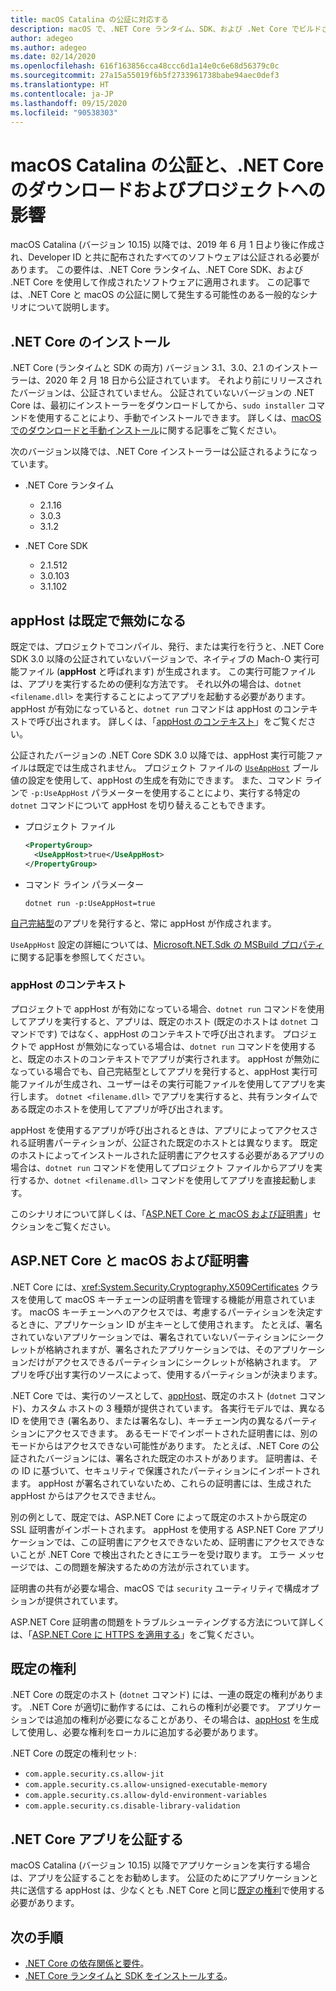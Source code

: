 ```yaml
---
title: macOS Catalina の公証に対応する
description: macOS で、.NET Core ランタイム、SDK、および .Net Core でビルドされたアプリをインストールするときに、公証と、証明書に関する問題を処理する方法について説明します。
author: adegeo
ms.author: adegeo
ms.date: 02/14/2020
ms.openlocfilehash: 616f163856cca48ccc6d1a14e0c6e68d56379c0c
ms.sourcegitcommit: 27a15a55019f6b5f2733961738babe94aec0def3
ms.translationtype: HT
ms.contentlocale: ja-JP
ms.lasthandoff: 09/15/2020
ms.locfileid: "90538303"
---
```

# <a name="macos-catalina-notarization-and-the-impact-on-net-core-downloads-and-projects"></a>macOS Catalina の公証と、.NET Core のダウンロードおよびプロジェクトへの影響

macOS Catalina (バージョン 10.15) 以降では、2019 年 6 月 1 日より後に作成され、Developer ID と共に配布されたすべてのソフトウェアは公証される必要があります。 この要件は、.NET Core ランタイム、.NET Core SDK、および .NET Core を使用して作成されたソフトウェアに適用されます。 この記事では、.NET Core と macOS の公証に関して発生する可能性のある一般的なシナリオについて説明します。

## <a name="installing-net-core"></a>.NET Core のインストール

.NET Core (ランタイムと SDK の両方) バージョン 3.1、3.0、2.1 のインストーラーは、2020 年 2 月 18 日から公証されています。 それより前にリリースされたバージョンは、公証されていません。 公証されていないバージョンの .NET Core は、最初にインストーラーをダウンロードしてから、`sudo installer` コマンドを使用することにより、手動でインストールできます。 詳しくは、[macOS でのダウンロードと手動インストール](./macos.md#download-and-manually-install)に関する記事をご覧ください。

次のバージョン以降では、.NET Core インストーラーは公証されるようになっています。

- .NET Core ランタイム
  - 2.1.16
  - 3.0.3
  - 3.1.2

- .NET Core SDK
  - 2.1.512
  - 3.0.103
  - 3.1.102

## <a name="apphost-is-disabled-by-default"></a>appHost は既定で無効になる

既定では、プロジェクトでコンパイル、発行、または実行を行うと、.NET Core SDK 3.0 以降の公証されていないバージョンで、ネイティブの Mach-O 実行可能ファイル (**appHost** と呼ばれます) が生成されます。 この実行可能ファイルは、アプリを実行するための便利な方法です。 それ以外の場合は、`dotnet <filename.dll>` を実行することによってアプリを起動する必要があります。 appHost が有効になっていると、`dotnet run` コマンドは appHost のコンテキストで呼び出されます。 詳しくは、「[appHost のコンテキスト](#context-of-the-apphost)」をご覧ください。

公証されたバージョンの .NET Core SDK 3.0 以降では、appHost 実行可能ファイルは既定では生成されません。 プロジェクト ファイルの [`UseAppHost`](../project-sdk/msbuild-props.md#useapphost) ブール値の設定を使用して、appHost の生成を有効にできます。 また、コマンド ラインで `-p:UseAppHost` パラメーターを使用することにより、実行する特定の `dotnet` コマンドについて appHost を切り替えることもできます。

- プロジェクト ファイル

  ```xml
  <PropertyGroup>
    <UseAppHost>true</UseAppHost>
  </PropertyGroup>
  ```

- コマンド ライン パラメーター

  ```dotnetcli
  dotnet run -p:UseAppHost=true
  ```

[自己完結型](../deploying/index.md#publish-self-contained)のアプリを発行すると、常に appHost が作成されます。

`UseAppHost` 設定の詳細については、[Microsoft.NET.Sdk の MSBuild プロパティ](../project-sdk/msbuild-props.md#useapphost)に関する記事を参照してください。

### <a name="context-of-the-apphost"></a>appHost のコンテキスト

プロジェクトで appHost が有効になっている場合、`dotnet run` コマンドを使用してアプリを実行すると、アプリは、既定のホスト (既定のホストは `dotnet` コマンドです) ではなく、appHost のコンテキストで呼び出されます。 プロジェクトで appHost が無効になっている場合は、`dotnet run` コマンドを使用すると、既定のホストのコンテキストでアプリが実行されます。 appHost が無効になっている場合でも、自己完結型としてアプリを発行すると、appHost 実行可能ファイルが生成され、ユーザーはその実行可能ファイルを使用してアプリを実行します。 `dotnet <filename.dll>` でアプリを実行すると、共有ランタイムである既定のホストを使用してアプリが呼び出されます。

appHost を使用するアプリが呼び出されるときは、アプリによってアクセスされる証明書パーティションが、公証された既定のホストとは異なります。 既定のホストによってインストールされた証明書にアクセスする必要があるアプリの場合は、`dotnet run` コマンドを使用してプロジェクト ファイルからアプリを実行するか、`dotnet <filename.dll>` コマンドを使用してアプリを直接起動します。

このシナリオについて詳しくは、「[ASP.NET Core と macOS および証明書](#aspnet-core-and-macos-and-certificates)」セクションをご覧ください。

## <a name="aspnet-core-and-macos-and-certificates"></a>ASP.NET Core と macOS および証明書

.NET Core には、<xref:System.Security.Cryptography.X509Certificates> クラスを使用して macOS キーチェーンの証明書を管理する機能が用意されています。 macOS キーチェーンへのアクセスでは、考慮するパーティションを決定するときに、アプリケーション ID が主キーとして使用されます。 たとえば、署名されていないアプリケーションでは、署名されていないパーティションにシークレットが格納されますが、署名されたアプリケーションでは、そのアプリケーションだけがアクセスできるパーティションにシークレットが格納されます。 アプリを呼び出す実行のソースによって、使用するパーティションが決まります。

.NET Core では、実行のソースとして、[appHost](#apphost-is-disabled-by-default)、既定のホスト (`dotnet` コマンド)、カスタム ホストの 3 種類が提供されています。 各実行モデルでは、異なる ID を使用でき (署名あり、または署名なし)、キーチェーン内の異なるパーティションにアクセスできます。 あるモードでインポートされた証明書には、別のモードからはアクセスできない可能性があります。 たとえば、.NET Core の公証されたバージョンには、署名された既定のホストがあります。 証明書は、その ID に基づいて、セキュリティで保護されたパーティションにインポートされます。 appHost が署名されていないため、これらの証明書には、生成された appHost からはアクセスできません。

別の例として、既定では、ASP.NET Core によって既定のホストから既定の SSL 証明書がインポートされます。 appHost を使用する ASP.NET Core アプリケーションでは、この証明書にアクセスできないため、証明書にアクセスできないことが .NET Core で検出されたときにエラーを受け取ります。 エラー メッセージでは、この問題を解決するための方法が示されています。

証明書の共有が必要な場合、macOS では `security` ユーティリティで構成オプションが提供されています。

ASP.NET Core 証明書の問題をトラブルシューティングする方法について詳しくは、「[ASP.NET Core に HTTPS を適用する](/aspnet/core/security/enforcing-ssl?view=aspnetcore-3.1&tabs=visual-studio#troubleshoot-certificate-problems)」をご覧ください。

## <a name="default-entitlements"></a>既定の権利

.NET Core の既定のホスト (`dotnet` コマンド) には、一連の既定の権利があります。 .NET Core が適切に動作するには、これらの権利が必要です。 アプリケーションでは追加の権利が必要になることがあり、その場合は、[appHost](#apphost-is-disabled-by-default) を生成して使用し、必要な権利をローカルに追加する必要があります。

.NET Core の既定の権利セット:

- `com.apple.security.cs.allow-jit`
- `com.apple.security.cs.allow-unsigned-executable-memory`
- `com.apple.security.cs.allow-dyld-environment-variables`
- `com.apple.security.cs.disable-library-validation`

## <a name="notarize-a-net-core-app"></a>.NET Core アプリを公証する

macOS Catalina (バージョン 10.15) 以降でアプリケーションを実行する場合は、アプリを公証することをお勧めします。 公証のためにアプリケーションと共に送信する appHost は、少なくとも .NET Core と同じ[既定の権利](#default-entitlements)で使用する必要があります。

## <a name="next-steps"></a>次の手順

- [.NET Core の依存関係と要件](macos.md#dependencies)。
- [.NET Core ランタイムと SDK をインストールする](macos.md)。
